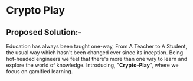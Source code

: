 # Crypto Play

## Proposed Solution:-
Education has always been taught one-way, From A Teacher to A Student, the usual way which hasn't been changed ever since its inception. Being hot-headed engineers we feel that there's more than one way to learn and explore the world of knowledge. Introducing, "**Crypto-Play**", where we focus on gamified learning.

